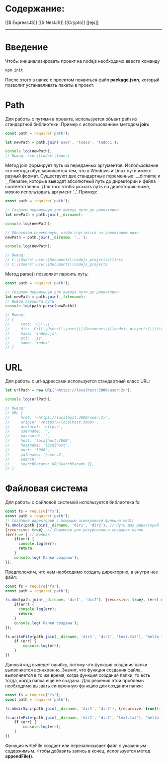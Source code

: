 # Содержание:
[[$ ExpressJS]]
[[$ NestJS]]
[[Crypto]]
[[ejs]]

---
# Введение
Чтобы инициализировать проект на nodejs необходимо ввести команду
```bash
npm init
```
После этого в папке с проектом появиться файл **package.json**, который позволит устанавливать пакеты в проект.
# Path
Для работы с путями в проекте, используется объект path из стандартной библиотеки. Пример с использованием методом **join:**
```jsx
const path = require('path');

let newPath = path.join('user', 'todos', 'todo:1');

console.log(newPath);
// Вывод: user\\todos\\todo:1
```
Метод join формирует путь из переданных аргументов. Использование это метода обуславливается тем, что в Windows и Linux пути имеют разный формат.
Существуют две стандартные переменные: __dirname и __filename, которые выводят абсолютный путь до директории и файла соответственно. Для того чтобы указать путь на директорию ниже, можно использовать аргумент ‘..’. Пример:

```jsx
const path = require('path');

// Создаем переменную для вывода пути до директории
let newPath = path.join(__dirname);

console.log(newPath);

// Обновляем переменную, чтобы спуститься на директорию ниже
newPath = path.join(__dirname, '..');

console.log(newPath);

// Вывод:
// C:\\Users\\user\\Documents\\nodejs_projects\\first
// C:\\Users\\user\\Documents\\nodejs_projects
```
Метод parse() позволяет парсить путь:
```jsx
const path = require('path');

// Создаем переменную для вывода пути до директории
let newPath = path.join(__filename);
// Вывод парсинга пути
console.log(path.parse(newPath))

// Вывод:
// {
//     root: 'C:\\\\',
//     dir: 'C:\\\\Users\\\\user\\\\Documents\\\\nodejs_projects\\\\first',
//     base: 'index.js',
//     ext: '.js',
//     name: 'index'
// }
```
# URL
Для работы с url-адрессами используется стандартный класс URL:
```jsx
let urlPath = new URL('<https://localhost:3000/user:2>');

console.log(urlPath);

// Вывод:
// URL {
//     href: '<https://localhost:3000/user:2>',
//     origin: '<https://localhost:3000>',
//     protocol: 'https:',
//     username: '',
//     password: '',
//     host: 'localhost:3000',
//     hostname: 'localhost',
//     port: '3000',
//     pathname: '/user:2',
//     search: '',
//     searchParams: URLSearchParams {},
// }  
```
# Файловая система
Для работы с файловой системой используется библиотека fs:
```jsx
const fs = require('fs');
const path = require('path');
// Создание директорий с помощью асинхронной функции mkdir
fs.mkdir(path.join(__dirname, 'dir1', 'dir2'), // Путь для директорий
{recursive: true}, // Параметр для рекурсивного создания папок
(err) => { // Колбек 
    if(err) {
      console.log(err);
      return;  
    }
    console.log('Папки созданы');
});

```

Предположим, что нам необходимо создать директорию, а внутри нее файл:
```jsx
const fs = require('fs');
const path = require('path');

fs.mkd(path.join(__dirname, 'dir1', 'dir2'), {recursive: true}, (err) => {
    if(err) {
      console.log(err);
      return;  
    }
    console.log('Папки созданы');
});

fs.writeFile(path.join(__dirname, 'dir1', 'dir2', 'text.txt'), 'hello txt', (err) => {
    if (err) {
        console.log(err);
    }
})
```

Данный код выведет ошибку, потому что функция создания папки выполняется асинхронно. Значит, что функция создания файла, выполняется в то же время, когда функция создания папки, то есть тогда, когда папка еще не создана. Для решения этой проблемы необходимо вызвать синхронную функцию для создания папки:
```jsx
const fs = require('fs');
const path = require('path');

fs.mkdirSync(path.join(__dirname, 'dir1', 'dir2'), {recursive: true});

fs.writeFile(path.join(__dirname, 'dir1', 'dir2', 'text.txt'), 'hello txt', (err) => {
    if (err) {
        console.log(err);
    }
})
```
Функция writeFile создает или перезаписывает файл с указанным содержимым. Чтобы добавить запись в конец, используется метод **appendFile()**.